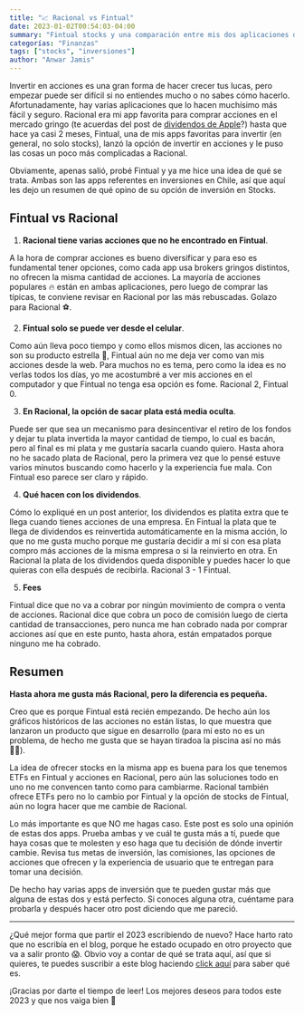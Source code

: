 ```yaml
---
title: "📈 Racional vs Fintual"
date: 2023-01-02T00:54:03-04:00
summary: "Fintual stocks y una comparación entre mis dos aplicaciones de inversión favoritas."
categorías: "Finanzas"
tags: ["stocks", "inversiones"]
author: "Anwar Jamis"
---
```

Invertir en acciones es una gran forma de hacer crecer tus lucas, pero empezar puede ser difícil si no entiendes mucho o no sabes cómo hacerlo. Afortunadamente, hay varias aplicaciones que lo hacen muchísimo más fácil y seguro. Racional era mi app favorita para comprar acciones en el mercado gringo (te acuerdas del post de [dividendos de Apple](https://www.anwarjamis.com/posts/dividends/)?) hasta que hace ya casi 2 meses, Fintual, una de mis apps favoritas para invertir (en general, no solo stocks), lanzó la opción de invertir en acciones y le puso las cosas un poco más complicadas a Racional.

Obviamente, apenas salió, probé Fintual y ya me hice una idea de qué se trata. Ambas son las apps referentes en inversiones en Chile, así que aquí les dejo un resumen de qué opino de su opción de inversión en Stocks.

## Fintual vs Racional

1. **Racional tiene varias acciones que no he encontrado en Fintual**.

A la hora de comprar acciones es bueno diversificar y para eso es fundamental tener opciones, como cada app usa brokers gringos distintos, no ofrecen la misma cantidad de acciones. La mayoría de acciones populares 🔥 están en ambas aplicaciones, pero luego de comprar las típicas, te conviene revisar en Racional por las más rebuscadas. Golazo para Racional ⚽️.

2. **Fintual solo se puede ver desde el celular**.

Como aún lleva poco tiempo y como ellos mismos dicen, las acciones no son su producto estrella 🌟, Fintual aún no me deja ver como van mis acciones desde la web. Para muchos no es tema, pero como la idea es no verlas todos los días, yo me acostumbré a ver mis acciones en el computador y que Fintual no tenga esa opción es fome. Racional 2, Fintual 0.

3. **En Racional, la opción de sacar plata está media oculta**.

Puede ser que sea un mecanismo para desincentivar el retiro de los fondos y dejar tu plata invertida la mayor cantidad de tiempo, lo cual es bacán, pero al final es mi plata y me gustaría sacarla cuando quiero. Hasta ahora no he sacado plata de Racional, pero la primera vez que lo pensé estuve varios minutos buscando como hacerlo y la experiencia fue mala. Con Fintual eso parece ser claro y rápido.

4. **Qué hacen con los dividendos**.

Cómo lo expliqué en un post anterior, los dividendos es platita extra que te llega cuando tienes acciones de una empresa. En Fintual la plata que te llega de dividendos es reinvertida automáticamente en la misma acción, lo que no me gusta mucho porque me gustaría decidir a mí si con esa plata compro más acciones de la misma empresa o si la reinvierto en otra. En Racional la plata de los dividendos queda disponible y puedes hacer lo que quieras con ella después de recibirla. Racional 3 - 1 Fintual.

5. **Fees**

Fintual dice que no va a cobrar por ningún movimiento de compra o venta de acciones. Racional dice que cobra un poco de comisión luego de cierta cantidad de transacciones, pero nunca me han cobrado nada por comprar acciones así que en este punto, hasta ahora, están empatados porque ninguno me ha cobrado.

## Resumen

**Hasta ahora me gusta más Racional, pero la diferencia es pequeña.**

Creo que es porque Fintual está recién empezando. De hecho aún los gráficos históricos de las acciones no están listas, lo que muestra que lanzaron un producto que sigue en desarrollo (para mí esto no es un problema, de hecho me gusta que se hayan tiradoa la piscina así no más 🏊🏾).

La idea de ofrecer stocks en la misma app es buena para los que tenemos ETFs en Fintual y acciones en Racional, pero aún las soluciones todo en uno no me convencen tanto como para cambiarme. Racional también ofrece ETFs pero no lo cambio por Fintual y la opción de stocks de Fintual, aún no logra hacer que me cambie de Racional.

Lo más importante es que NO me hagas caso. Este post es solo una opinión de estas dos apps. Prueba ambas y ve cuál te gusta más a tí, puede que haya cosas que te molesten y eso haga que tu decisión de dónde invertir cambie. Revisa tus metas de inversión, las comisiones, las opciones de acciones que ofrecen y la experiencia de usuario que te entregan para tomar una decisión.

De hecho hay varias apps de inversión que te pueden gustar más que alguna de estas dos y está perfecto. Si conoces alguna otra, cuéntame para probarla y después hacer otro post diciendo que me pareció.

---
¿Qué mejor forma que partir el 2023 escribiendo de nuevo? Hace harto rato que no escribía en el blog, porque he estado ocupado en otro proyecto que va a salir pronto 😱. Obvio voy a contar de qué se trata aquí, así que si quieres, te puedes suscribir a este blog haciendo [click aquí](https://www.anwarjamis.com/subscription/) para saber qué es.

¡Gracias por darte el tiempo de leer! Los mejores deseos para todos este 2023 y que nos vaiga bien 🎉
